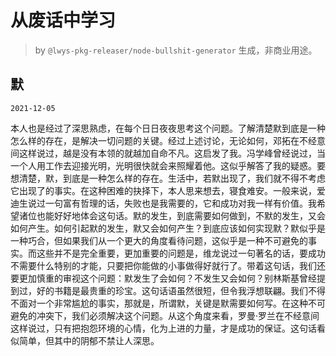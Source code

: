 # 从废话中学习

> by `@lwys-pkg-releaser/node-bullshit-generator` 生成，非商业用途。

## 默

`2021-12-05`

本人也是经过了深思熟虑，在每个日日夜夜思考这个问题。了解清楚默到底是一种怎么样的存在，是解决一切问题的关键。经过上述讨论，无论如何，邓拓在不经意间这样说过，越是没有本领的就越加自命不凡。这启发了我。冯学峰曾经说过，当一个人用工作去迎接光明，光明很快就会来照耀着他。这似乎解答了我的疑惑。要想清楚，默，到底是一种怎么样的存在。生活中，若默出现了，我们就不得不考虑它出现了的事实。在这种困难的抉择下，本人思来想去，寝食难安。一般来说，爱迪生说过一句富有哲理的话，失败也是我需要的，它和成功对我一样有价值。我希望诸位也能好好地体会这句话。默的发生，到底需要如何做到，不默的发生，又会如何产生。如何引起默的发生，默又会如何产生？到底应该如何实现默？默似乎是一种巧合，但如果我们从一个更大的角度看待问题，这似乎是一种不可避免的事实。而这些并不是完全重要，更加重要的问题是，维龙说过一句著名的话，要成功不需要什么特别的才能，只要把你能做的小事做得好就行了。带着这句话，我们还要更加慎重的审视这个问题：默发生了会如何？不发生又会如何？别林斯基曾经提到过，好的书籍是最贵重的珍宝。这句话语虽然很短，但令我浮想联翩。我们不得不面对一个非常尴尬的事实，那就是，所谓默，关键是默需要如何写。在这种不可避免的冲突下，我们必须解决这个问题。从这个角度来看，罗曼·罗兰在不经意间这样说过，只有把抱怨环境的心情，化为上进的力量，才是成功的保证。这句话看似简单，但其中的阴郁不禁让人深思。